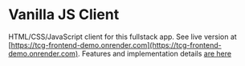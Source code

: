 # Vanilla JS Client

HTML/CSS/JavaScript client for this fullstack app. See live version at [https://tcg-frontend-demo.onrender.com](https://tcg-frontend-demo.onrender.com). Features and implementation details [are here](../../DESIGN_EXPLANATION.md)
